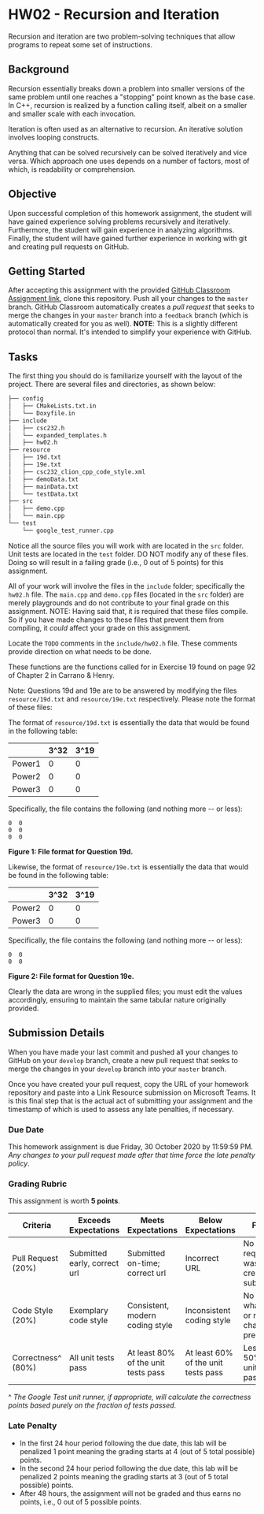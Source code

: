 # HW02 - Recursion and Iteration

Recursion and iteration are two problem-solving techniques that allow programs to repeat some set of instructions.

## Background

Recursion essentially breaks down a problem into smaller versions of the same problem until one reaches a "stopping" point known as the base case. In C++, recursion is realized by a function calling itself, albeit on a smaller and smaller scale with each invocation.

Iteration is often used as an alternative to recursion. An iterative solution involves looping constructs.

Anything that can be solved recursively can be solved iteratively and vice versa. Which approach one uses depends on a number of factors, most of which, is readability or comprehension.

## Objective

Upon successful completion of this homework assignment, the student will have gained experience solving problems recursively and iteratively. Furthermore, the student will gain experience in analyzing algorithms. Finally, the student will have gained further experience in working with git and creating pull requests on GitHub.

## Getting Started

After accepting this assignment with the provided [GitHub Classroom Assignment link](https://classroom.github.com/a/LNfRpR0P), clone this repository. Push all your changes to the `master` branch. GitHub Classroom automatically creates a _pull request_ that seeks to merge the changes in your `master` branch into a `feedback` branch (which is automatically created for you as well). **NOTE**: This is a slightly different protocol than normal. It's intended to simplify your experience with GitHub.

## Tasks

The first thing you should do is familiarize yourself with the layout of the project. There are several files and directories, as shown below:

```bash
├── config
│   ├── CMakeLists.txt.in
│   └── Doxyfile.in
├── include
│   ├── csc232.h
│   └── expanded_templates.h
│   ├── hw02.h
├── resource
│   ├── 19d.txt
│   ├── 19e.txt
│   ├── csc232_clion_cpp_code_style.xml
│   ├── demoData.txt
│   ├── mainData.txt
│   └── testData.txt
├── src
│   ├── demo.cpp
│   └── main.cpp
└── test
    └── google_test_runner.cpp

```

Notice all the source files you will work with are located in the `src` folder. Unit tests are located in the `test` folder. DO NOT modify any of these files. Doing so will result in a failing grade (i.e., 0 out of 5 points) for this assignment.

All of your work will involve the files in the `include` folder; specifically the `hw02.h` file. The `main.cpp` and `demo.cpp` files (located in the `src` folder) are merely playgrounds and do not contribute to your final grade on this assignment. NOTE: Having said that, it is required that these files compile. So if you have made changes to these files that prevent them from compiling, it _could_ affect your grade on this assignment.

Locate the `TODO` comments in the `include/hw02.h` file. These comments provide direction on what needs to be done.

These functions are the functions called for in Exercise 19 found on page 92 of Chapter 2 in Carrano & Henry.

Note: Questions 19d and 19e are to be answered by modifying the files `resource/19d.txt` and `resource/19e.txt` respectively. Please note the format of these files:

The format of `resource/19d.txt` is essentially the data that would be found in the following table:

|      | 3^32 | 3^19 |
|------|------|------|
|Power1|   0  |   0  |
|Power2|   0  |   0  |
|Power3|   0  |   0  |

Specifically, the file contains the following (and nothing more -- or less):

```text
0  0
0  0
0  0
```

**Figure 1: File format for Question 19d.**

Likewise, the format of `resource/19e.txt` is essentially the data that would be found in the following table:

|      | 3^32 | 3^19 |
|------|------|------|
|Power2|   0  |   0  |
|Power3|   0  |   0  |

Specifically, the file contains the following (and nothing more -- or less):

```text
0  0
0  0
```

**Figure 2: File format for Question 19e.**

Clearly the data are wrong in the supplied files; you must edit the values accordingly, ensuring to maintain the same tabular nature originally provided.

## Submission Details

When you have made your last commit and pushed all your changes to GitHub on your `develop` branch, create a new pull request that seeks to merge the changes in your `develop` branch into your `master` branch.

Once you have created your pull request, copy the URL of your homework repository and paste into a Link Resource submission on Microsoft Teams. It is this final step that is the actual act of submitting your assignment and the timestamp of which is used to assess any late penalties, if necessary.

### Due Date

This homework assignment is due Friday, 30 October 2020 by 11:59:59 PM. _Any changes to your pull request made after that time force the late penalty policy_.

### Grading Rubric

This assignment is worth **5 points**.

Criteria          | Exceeds Expectations        | Meets Expectations             | Below Expectations | Failure                                                 |
------------------|-----------------------------|--------------------------------|--------------------|---------------------------------------------------------|
Pull Request (20%)| Submitted early, correct url| Submitted on-time; correct url | Incorrect URL            | No pull request was created or submitted          |
Code Style (20%)  | Exemplary code style        | Consistent, modern coding style    | Inconsistent coding style| No style whatsoever or no code changes present|
Correctness^ (80%)| All unit tests pass         | At least 80% of the unit tests pass| At least 60% of the unit tests pass| Less than 50% of the unit tests pass|

^ _The Google Test unit runner, if appropriate, will calculate the correctness points based purely on the fraction of tests passed_.

### Late Penalty

* In the first 24 hour period following the due date, this lab will be penalized 1 point meaning the grading starts at 4 (out of 5 total possible) points.
* In the second 24 hour period following the due date, this lab will be penalized 2 points meaning the grading starts at 3 (out of 5 total possible) points.
* After 48 hours, the assignment will not be graded and thus earns no points, i.e., 0 out of 5 possible points.
